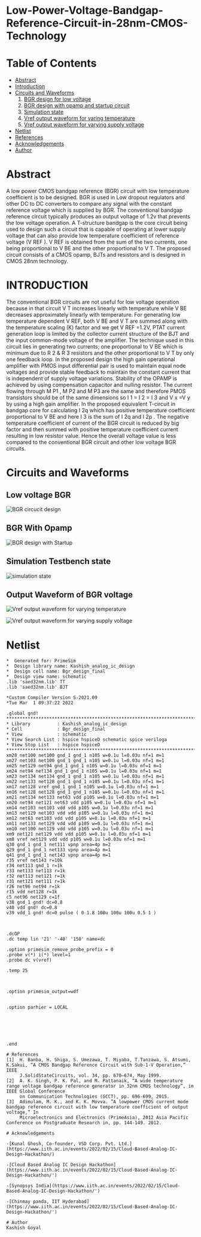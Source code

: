 # Low-Power-Voltage-Bandgap-Reference-Circuit-in-28nm-CMOS-Technology

# Table of Contents
- [Abstract](https://github.com/kgkashish/Low-Power-Voltage-Bandgap-Reference-Circuit-in-28nm-CMOS-Technology/blob/main/README.md#abstract)
- [Introduction](https://github.com/kgkashish/Low-Power-Voltage-Bandgap-Reference-Circuit-in-28nm-CMOS-Technology/blob/main/README.md#introduction)
- [Circuits and Waveforms](https://github.com/kgkashish/Low-Power-Voltage-Bandgap-Reference-Circuit-in-28nm-CMOS-Technology/blob/main/README.md#circuits-and-waveforms)
  1. [BGR design for low voltage](https://github.com/kgkashish/Low-Power-Voltage-Bandgap-Reference-Circuit-in-28nm-CMOS-Technology/blob/main/README.md#BGR)
  2. [BGR design with opamp and startup circuit](https://github.com/kgkashish/Low-Power-Voltage-Bandgap-Reference-Circuit-in-28nm-CMOS-Technology/blob/main/README.md#BGR_With_Opamp)
  3. [Simulation state](https://github.com/kgkashish/Low-Power-Voltage-Bandgap-Reference-Circuit-in-28nm-CMOS-Technology/blob/main/README.md#Simulation_Testbench_state)
  4. [Vref output waveform for varing temperature](https://github.com/kgkashish/Low-Power-Voltage-Bandgap-Reference-Circuit-in-28nm-CMOS-Technology/blob/main/README.md#Output_Waveform_of_BGR_voltage)
  5. [Vref output waveform for varying supply voltage](https://github.com/kgkashish/Low-Power-Voltage-Bandgap-Reference-Circuit-in-28nm-CMOS-Technology/blob/main/README.md#Output_Waveform_of_BGR_voltage)
- [Netlist](https://github.com/kgkashish/Low-Power-Voltage-Bandgap-Reference-Circuit-in-28nm-CMOS-Technology/blob/main/README.md#Netlist)
- [References](https://github.com/kgkashish/Low-Power-Voltage-Bandgap-Reference-Circuit-in-28nm-CMOS-Technology/blob/main/README.md#references)
- [Acknowledgements](https://github.com/laptopcomputermistri/Nikhil/blob/main/README.md#acknowledgements)
- [Author](https://github.com/kgkashish/Low-Power-Voltage-Bandgap-Reference-Circuit-in-28nm-CMOS-Technology/blob/main/README.md#author)

# Abstract
A low power CMOS bandgap reference (BGR) circuit with low temperature coefficient is to be designed. BGR is used in Low dropout regulators and other DC to DC converters to compare any signal with the constant reference voltage which is supplied by BGR. The conventional bandgap reference circuit typically produces an output voltage of 1.2v that prevents the low voltage operation. A T-structure bandgap is the core circuit being used to design such a circuit that is capable of operating at lower supply voltage that can also provide low temperature coefficient of reference voltage (V REF ). V REF is obtained from the sum of the two currents, one being proportional to V BE and the other proportional to V T. The proposed circuit consists of a CMOS opamp, BJTs and resistors and is designed in CMOS 28nm technology.

# INTRODUCTION
The conventional BGR circuits are not useful for low voltage operation because in that circuit V T increases linearly with temperature while V BE decreases approximately linearly with temperature. For generating low temperature dependent V REF, both V BE and V T are summed along with the temperature scaling (K) factor and we get V REF =1.2V, PTAT current generation loop is limited by the collector current structure of the BJT and the input common-mode voltage of the
amplifier. The technique used in this circuit lies in generating two currents; one proportional to V BE which is minimum due to R 2 & R 3 resistors and the other proportional to V T by only one feedback loop. In the proposed design the high gain operational amplifier with PMOS input differential pair is used to maintain equal node voltages and provide stable feedback to maintain the constant current that is independent of supply voltage variations. Stability of the OPAMP is
achieved by using compensation capacitor and nulling resistor. The current flowing through M P1 , M P2 and M P3 are the same and therefore PMOS transistors should be of the same dimensions so I 1 = I 2 = I 3 and V x =V y by using a high gain amplifier. In the proposed equivalent T-circuit in bandgap core for calculating I 2q which has positive temperature coefficient proportional to V BE and here I 3 is the sum of I 2q and I 2p . The negative temperature coefficient of current of the BGR circuit is reduced by big factor and then summed with positive temperature coefficient current resulting in low resistor value. Hence the overall voltage
value is less compared to the conventional BGR circuit and other low voltage BGR circuits.

# Circuits and Waveforms
## Low voltage BGR
![BGR circucit design](https://github.com/kgkashish/Low-Power-Voltage-Bandgap-Reference-Circuit-in-28nm-CMOS-Technology/blob/main/bgr_schematic_low_voltage.png)

## BGR With Opamp
![BGR design with Startup](https://github.com/kgkashish/Low-Power-Voltage-Bandgap-Reference-Circuit-in-28nm-CMOS-Technology/blob/main/bgr_with_opamp_schematic.png)

## Simulation Testbench state
![simulation state](https://github.com/kgkashish/Low-Power-Voltage-Bandgap-Reference-Circuit-in-28nm-CMOS-Technology/blob/main/simulation_state.png)

## Output Waveform of BGR voltage
![Vref output waveform for varying temperature](https://github.com/kgkashish/Low-Power-Voltage-Bandgap-Reference-Circuit-in-28nm-CMOS-Technology/blob/main/vref%20vs%20supply.png)

![Vref output waveform for varying supply voltage](https://github.com/kgkashish/Low-Power-Voltage-Bandgap-Reference-Circuit-in-28nm-CMOS-Technology/blob/main/vref%20vs%20temp.png)

# Netlist
```
*  Generated for: PrimeSim
*  Design library name: Kashish_analog_ic_design
*  Design cell name: Bgr_design_final
*  Design view name: schematic
.lib 'saed32nm.lib' TT
.lib 'saed32nm.lib' BJT

*Custom Compiler Version S-2021.09
*Tue Mar  1 09:37:22 2022

.global gnd!
********************************************************************************
* Library          : Kashish_analog_ic_design
* Cell             : Bgr_design_final
* View             : schematic
* View Search List : hspice hspiceD schematic spice veriloga
* View Stop List   : hspice hspiceD
********************************************************************************
xm28 net100 net100 gnd_1 gnd_1 n105 w=0.1u l=0.03u nf=1 m=1
xm27 net103 net100 gnd_1 gnd_1 n105 w=0.1u l=0.03u nf=1 m=1
xm25 net129 net94 gnd_1 gnd_1 n105 w=0.1u l=0.03u nf=1 m=1
xm24 net94 net134 gnd_1 gnd_1 n105 w=0.1u l=0.03u nf=1 m=1
xm23 net134 net134 gnd_1 gnd_1 n105 w=0.1u l=0.03u nf=1 m=1
xm22 net133 net128 gnd_1 gnd_1 n105 w=0.1u l=0.03u nf=1 m=1
xm17 net128 vref gnd_1 gnd_1 n105 w=0.1u l=0.03u nf=1 m=1
xm16 net128 net128 gnd_1 gnd_1 n105 w=0.1u l=0.03u nf=1 m=1
xm21 net134 net133 net63 vdd p105 w=0.1u l=0.03u nf=1 m=1
xm20 net94 net121 net63 vdd p105 w=0.1u l=0.03u nf=1 m=1
xm14 net103 net103 vdd vdd p105 w=0.1u l=0.03u nf=1 m=1
xm13 net129 net103 vdd vdd p105 w=0.1u l=0.03u nf=1 m=1
xm12 net63 net103 vdd vdd p105 w=0.1u l=0.03u nf=1 m=1
xm11 net133 net129 vdd vdd p105 w=0.1u l=0.03u nf=1 m=1
xm10 net100 net129 vdd vdd p105 w=0.1u l=0.03u nf=1 m=1
xm9 net121 net129 vdd vdd p105 w=0.1u l=0.03u nf=1 m=1
xm8 vref net129 vdd vdd p105 w=0.1u l=0.03u nf=1 m=1
q30 gnd_1 gnd_1 net111 vpnp area=4p m=2
q29 gnd_1 gnd_1 net133 vpnp area=4p m=1
q41 gnd_1 gnd_1 net143 vpnp area=4p m=1
r35 vref net143 r=10k
r34 net113 gnd_1 r=1k
r33 net133 net113 r=1k
r32 net113 net121 r=1k
r31 net121 net111 r=1k
r26 net96 net94 r=1k
r15 vdd net128 r=1k
c5 net96 net129 c=1f
v38 gnd_1 gnd! dc=0.8
v40 vdd gnd! dc=0.8
v39 vdd_1 gnd! dc=0 pulse ( 0 1.8 100u 100u 100u 0.5 1 )



.dcOP
.dc temp lin '21' '-40' '150' name=dc

.option primesim_remove_probe_prefix = 0
.probe v(*) i(*) level=1
.probe dc v(vref)

.temp 25



.option primesim_output=wdf


.option parhier = LOCAL






.end

# References
[1]  H. Banba, H. Shiga, S. Umezawa, T. Miyaba, T.Tanzawa, S. Atsumi, K.Sakui, “A CMOS Bandgap Reference Circuit with Sub-1-V Operation,” IEEE  
     J.SolidStateCircuits, vol. 34, pp. 670–674, May 1999.
[2]  A. K. Singh, P. K. Pal, and M. Pattanaik, “A wide temperature range voltage bandgap reference generator in 32nm CMOS technology”, in IEEE Global Conference 
     on Communication Technologies (GCCT), pp. 696-699, 2015. 
[3]  Adimulam, M. K., and K. K. Movva. ”A lowpower CMOS current mode bandgap reference circuit with low temperature coefficient of output voltage,” In 
     Microelectronics and Electronics (PrimeAsia), 2012 Asia Pacific Conference on Postgraduate Research in, pp. 144-149. 2012.

# Acknowledgements

-[Kunal Ghosh, Co-founder, VSD Corp. Pvt. Ltd.](https://www.iith.ac.in/events/2022/02/15/Cloud-Based-Analog-IC-Design-Hackathon/)

-[Cloud Based Analog IC Design Hackathon](https://www.iith.ac.in/events/2022/02/15/Cloud-Based-Analog-IC-Design-Hackathon/')

-[Synopsys India](https://www.iith.ac.in/events/2022/02/15/Cloud-Based-Analog-IC-Design-Hackathon/')

-[Chinmay panda, IIT Hyderabad](https://www.iith.ac.in/events/2022/02/15/Cloud-Based-Analog-IC-Design-Hackathon/')

# Author
Kashish Goyal
